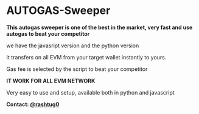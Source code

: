 # AUTOGAS-Sweeper


**This autogas sweeper is one of the best in the market, very fast and use autogas to beat your competitor**

we have the javasript version and the python version 

It transfers on all EVM from your target wallet instantly to yours.


Gas fee is selected by the script to beat your competitor


**IT WORK FOR ALL EVM NETWORK**

Very easy to use and setup, available both in python and javascript

**Contact: [@rashtug0](https://t.me/rashtug0)**
